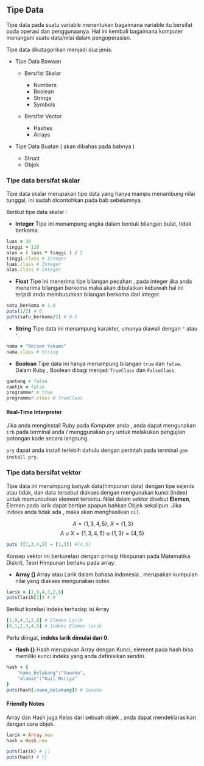
## Tipe Data
Tipe data pada suatu variable  menentukan bagaimana variable itu bersifat pada operasi dan penggunaanya. Hal ini kembali bagaimana komputer menangani suatu data/nilai dalam pengoperasian.

Tipe data dikatagorikan menjadi dua jenis:

- Tipe Data Bawaan
 	- Bersifat Skalar
		-  Numbers
		-   Boolean
		-   Strings
 	    -   Symbols
 	    
	- Bersifat Vector 
		-   Hashes
		-   Arrays
		
- Tipe Data Buatan ( akan dibahas pada babnya )
	- Struct
	- Objek

### Tipe data bersifat skalar
Tipe data skalar merupakan tipe data yang hanya mampu menambung nilai tunggal, ini sudah dicontohkan pada bab sebelumnya.

Berikut tipe data skalar :
- **Integer**
Tipe ini menampung angka dalam bentuk bilangan bulat, tidak berkoma.
```ruby
luas = 30
tinggi = 110
alas = ( luas * tinggi ) / 2
tinggi.class # Integer
luas.class # Integer
alas.class # Integer
```
- **Float**
Tipe ini menerima tipe bilangan pecahan , pada integer jika anda menerima bilangan berkoma maka akan dibulatkan kebawah hal  ini terjadi anda membutuhkan  bilangan berkoma dari integer.
```ruby
satu_berkoma = 1.0
puts(1/2) # 0
puts(satu_berkoma/2) # 0.5
```
- **String**
Tipe data ini menampung karakter, umunya diawali dengan `"` atau `'`.
```ruby
nama = "Reisen Yakumo"
nama.class # String
```
- **Boolean**
Tipe data ini hanya menampung bilangan `true` dan `false`. Dalam Ruby , Boolean dibagi menjadi `TrueClass` dan `FalseClass`.
```ruby
ganteng = false
cantik = false
programmer = true
programmer.class # TrueClass
```
#### Real-Time Interpreter
Jika anda menginstall Ruby pada Komputer anda , anda dapat mengunakan `irb` pada terminal anda / menggunakan `pry` untuk melakukan pengujian potongan kode secara langsung.

`pry` dapat anda install terlebih dahulu dengan perintah pada terminal `gem install pry`.

### Tipe data bersifat vektor
Tipe data ini menampung banyak data(himpunan data) dengan tipe sejenis atau tidak, dan data tersebut diakses dengan mengunakan kunci (index) untuk memunculkan element tertentu. Nilai dalam vektor disebut **Elemen**, Elemen pada larik dapat bertipe apapun bahkan Objek sekalipun. Jika indeks anda tidak ada , maka akan menghasilkan `nil`.

$$\ A = \{ 1,3,4,5\} ,\ X = \{ 1,3\} $$
$$ A  \cup X =  \{ 1,3,4,5\} \cup\{ 1,3\}  =\{ 4,5 \} $$

```ruby
puts ([1,3,4,5] - [1,3]) #[4,5]
```
Konsep vektor ini berkorelasi dengan prinsip Himpunan pada Matematika Diskrit, Teori Himpunan berlaku pada array.

- **Array []**
Array atau Larik dalam bahasa indonesia , merupakan kumpulan nilai yang diakses mengunakan index. 
```ruby
larik = [1,9,4,3,2,8]
puts(larik[1]) # 9
```
Berikut korelasi indeks terhadap isi Array
```ruby
[1,9,4,3,2,8] # Elemen Larik
[0,1,2,3,4,5] # Indeks Elemen larik
```
Perlu diingat, **indeks larik dimulai dari 0**.

-  **Hash {}**
 Hash merupakan Array dengan Kunci, element pada hash bisa memiliki kunci indeks yang anda definisikan sendiri.
 ```ruby
 hash = {
	 "nama_belakang":"Suwako",
	 "alamat":"Kuil Moriya"
}
puts(hash[:nama_belakang]) # Suwako
 ```
 
 #### Friendly Notes
 Array dan Hash juga Kelas dari sebuah objek , anda dapat mendeklarasikan dengan cara objek.
 ```ruby
 larik = Array.new
 hash = Hash.new
 
 puts(larik) # []
 puts(hash) # {}
 ```
